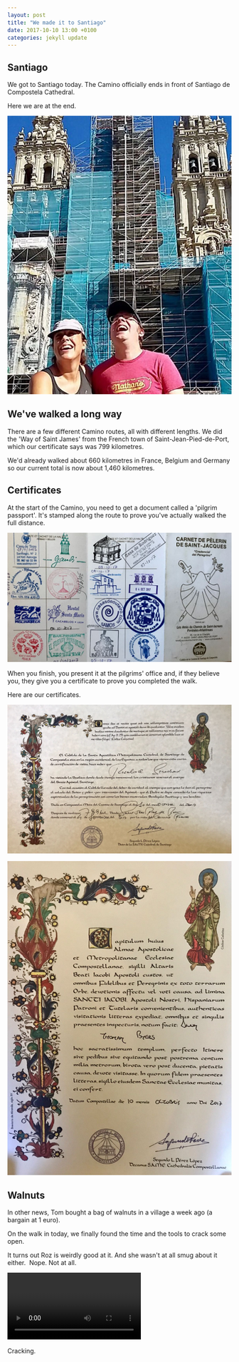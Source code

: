 ```yaml
---
layout: post
title: "We made it to Santiago"
date: 2017-10-10 13:00 +0100
categories: jekyll update
---
```


## Santiago

We got to Santiago today. The Camino officially ends in front of Santiago de Compostela Cathedral.

Here we are at the end.

![Roz and Tom outside the Santiago de Compostela cathedral](https://github.com/tombye/trexit/raw/gh-pages/assets/images/roz-and-tom-at-santiago-de-compostela.jpg)

## We've walked a long way 

There are a few different Camino routes, all with different lengths. We did the 'Way of Saint James' from the French town of Saint-Jean-Pied-de-Port, which our certificate says was 799 kilometres.

We'd already walked about 660 kilometres in France, Belgium and Germany so our current total is now about 1,460 kilometres.

## Certificates

At the start of the Camino, you need to get a document called a 'pilgrim passport'. It's stamped along the route to prove you've actually walked the full distance.

![A pilgrim passport, showing some of the stamps inside](https://github.com/tombye/trexit/raw/gh-pages/assets/images/pilgrim-passport-overview.jpg)

When you finish, you present it at the pilgrims' office and, if they believe you, they give you a certificate to prove you completed the walk.

Here are our certificates.

![Roz's certificate of distance covered](https://github.com/tombye/trexit/raw/gh-pages/assets/images/rozs-distance-certificate.jpg)

![Tom's compostela certificate](https://github.com/tombye/trexit/raw/gh-pages/assets/images/toms-compostela-certificate.jpg)

## Walnuts

In other news, Tom bought a bag of walnuts in a village a week ago (a bargain at 1 euro).

On the walk in today, we finally found the time and the tools to crack some open.

It turns out Roz is weirdly good at it. And she wasn't at all smug about it either.  Nope. Not at all.

<video src="https://github.com/tombye/trexit/raw/gh-pages/assets/images/roz-cracking-a-walnut.mp4" controls height="" width="" preload="metadata"><a href="https://github.com/tombye/trexit/raw/gh-pages/assets/images/roz-cracking-a-walnut.mp4">Download this video of Roz cracking a walnut.</a></video>

Cracking.

